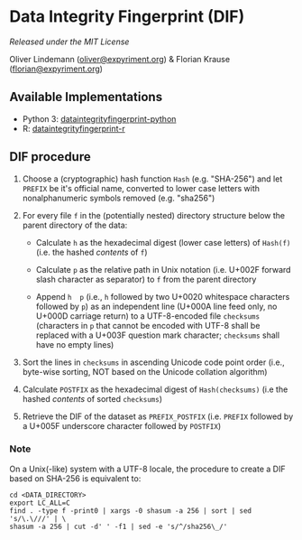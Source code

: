 Data Integrity Fingerprint (DIF)
================================

*Released under the MIT License*

Oliver Lindemann (oliver@expyriment.org) & Florian Krause (florian@expyriment.org)


Available Implementations
-------------------------

* Python 3:  [dataintegrityfingerprint-python](https://github.com/expyriment/dataintegrityfingerprint-python)
* R:  [dataintegrityfingerprint-r](https://github.com/expyriment/dataintegrityfingerprint-r)


DIF procedure
-------------

1. Choose a (cryptographic) hash function `Hash` (e.g. "SHA-256") and let
   `PREFIX` be it's official name, converted to lower case letters with
   nonalphanumeric symbols removed (e.g. "sha256")

2. For every file `f` in the (potentially nested) directory structure below the parent directory of the data:

    * Calculate `h` as the hexadecimal digest (lower case letters) of
      `Hash(f)` (i.e. the hashed _contents_ of `f`)
       
    * Calculate `p` as the relative path in Unix notation (i.e. U+002F
      forward slash character as separator) to `f` from the parent directory

    * Append `h  p` (i.e., `h` followed by two U+0020
      whitespace characters followed by `p`) as an independent line
      (U+000A line feed only, no U+000D carriage return) to a UTF-8-encoded
      file `checksums` (characters in `p` that cannot be encoded with
      UTF-8 shall be replaced with a U+003F question mark character;
      `checksums` shall have no empty lines)

3. Sort the lines in `checksums` in ascending Unicode code point order (i.e.,
   byte-wise sorting, NOT based on the Unicode collation algorithm)

4. Calculate `POSTFIX` as the hexadecimal digest of `Hash(checksums)` (i.e the
   hashed _contents_ of sorted `checksums`)

6. Retrieve the DIF of the dataset as `PREFIX_POSTFIX` (i.e. `PREFIX` followed
   by a U+005F underscore character followed by `POSTFIX`)


### Note
On a Unix(-like) system with a UTF-8 locale, the procedure to create a DIF
based on SHA-256 is equivalent to:
```
cd <DATA_DIRECTORY>
export LC_ALL=C
find . -type f -print0 | xargs -0 shasum -a 256 | sort | sed 's/\.\///' | \
shasum -a 256 | cut -d' ' -f1 | sed -e 's/^/sha256\_/'
```
